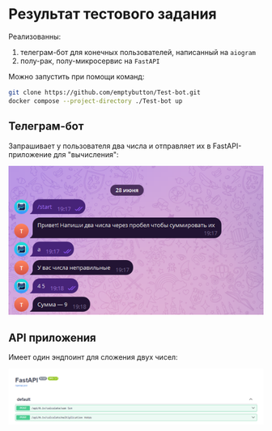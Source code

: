 # Результат тестового задания
Реализованны:
1. телеграм-бот для конечных пользователей, написанный на `aiogram`
2. полу-рак, полу-микросервис на `FastAPI`

Можно запустить при помощи команд:
```bash
git clone https://github.com/emptybutton/Test-bot.git
docker compose --project-directory ./Test-bot up
```

## Телеграм-бот
Запрашивает у пользователя два числа и отправляет их в FastAPI-приложение для "вычисления":

<img src="https://github.com/emptybutton/Test-bot/blob/main/assets/dialog.png?raw=true"/>

## API приложения
Имеет один эндпоинт для сложения двух чисел:

<img src="https://github.com/emptybutton/Test-bot/blob/main/assets/api.png?raw=true"/>
